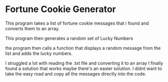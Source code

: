 # Fortune Cookie Generator

This program takes a list of fortune cookie messages that i found and converts them to an array.

This program then generates a random set of Lucky Numbers

the program then calls a function that displays a random message from the list and adds the lucky numbers.


I struggled a lot with reading the .txt file and converting it to an array I finally found a solution that works maybe there's an easier solution. I didnt want to take the easy road and copy all the messages directly into the code.
